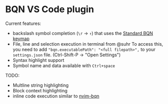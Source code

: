# BQN VS Code plugin

Current features:
- backslash symbol completion (`\r` -> `↑`) that uses the [Standard BQN keymap](https://mlochbaum.github.io/BQN/keymap.html)
- File, line and selection execution in terminal from @suhr
  To access this, you need to add `"bqn.executablePath": "<full filepath>",` to your `settings.json` file. (Ctrl-Shift-P ->  "Open Settings") 
- Syntax highlight support 
- Symbol name and data available with `Ctrl+space`

TODO:
- Multline string highlighting
- Block context highlighting
- inline code execution similar to [nvim-bqn](https://git.sr.ht/~detegr/nvim-bqn) 
